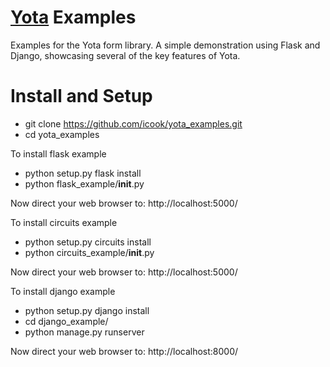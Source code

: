[Yota](http://github.com/icook/yota) Examples
=============================================

Examples for the Yota form library. A simple demonstration using Flask and Django, showcasing several of the key features of Yota.

Install and Setup
=================

+ git clone https://github.com/icook/yota_examples.git
+ cd yota_examples

To install flask example
+ python setup.py flask install
+ python flask_example/__init__.py

Now direct your web browser to: http://localhost:5000/

To install circuits example
+ python setup.py circuits install
+ python circuits_example/__init__.py

Now direct your web browser to: http://localhost:5000/

To install django example
+ python setup.py django install
+ cd django_example/
+ python manage.py runserver

Now direct your web browser to: http://localhost:8000/
